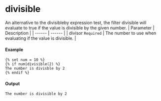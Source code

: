 # divisible
An alternative to the divisibleby expression test, the filter divisible will evaluate to true if the value is divisible by the given number.
| Parameter | Description | 
|  ------  |  ------  | 
| divisor `Required` | The number to use when evaluating if the value is divisible. | 


#### Example
```jinja2
{% set num = 10 %}
{% if num|divisible(2) %}
The number is divisble by 2
{% endif %}
```

#### Output
```jinja2
The number is divisible by 2
```

